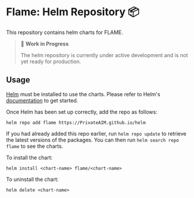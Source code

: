 # Flame: Helm Repository 📦

This repository contains helm charts for FLAME.

> 🚧 **Work in Progress**
>
> The helm repository is currently under active development and is not yet ready for production.

## Usage

[Helm](https://helm.sh) must be installed to use the charts.  Please refer to
Helm's [documentation](https://helm.sh/docs) to get started.

Once Helm has been set up correctly, add the repo as follows:

```shell
helm repo add flame https://PrivateAIM.github.io/helm
```

If you had already added this repo earlier, run `helm repo update` to retrieve
the latest versions of the packages.  You can then run `helm search repo flame` to see the charts.

To install the <chart-name> chart:

    helm install <chart-name> flame/<chart-name>

To uninstall the chart:

    helm delete <chart-name>
